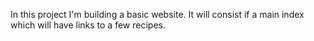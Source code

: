 In this project I'm building a basic website. It will consist if a main index which will have links to a few recipes.